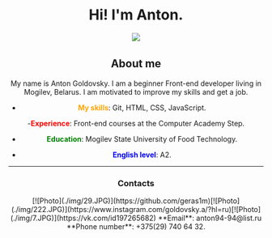 <h1 align="center"> Hi!  I'm Anton.</h1>

<div align="center"><img src="img/26.JPG" width=40%></div>

<h2 align="center"> About me </h2>

<div align="center"> My name is Anton Goldovsky.
I am a beginner Front-end developer living in Mogilev, Belarus.
I am motivated to improve my skills and get a job.</span>

- <span style="color:orange">**My skills**</span>: Git, HTML, CSS, JavaScript.

-<span style="color:red">**Experience**</span>: Front-end courses at the Computer Academy Step.

- <span style="color:green">**Education**</span>: Mogilev State University of Food Technology.

- <span style="color:blue">**English level**</span>: А2.</div>

---
<h3 align="center"> Contacts </h3>
<div align="center">[![Photo](./img/29.JPG)](https://github.com/geras1m)[![Photo](./img/222.JPG)](https://www.instagram.com/goldovsky.a/?hl=ru)[![Photo](./img/7.JPG)](https://vk.com/id197265682)
 **Email**: anton94-94@list.ru
**Phone number**: +375(29) 740 64 32.</div>


